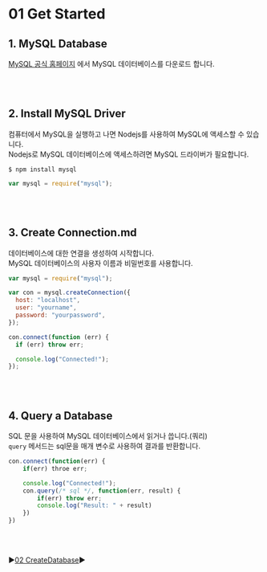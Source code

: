 # 01 Get Started

## 1. MySQL Database

[MySQL 공식 홈페이지](https://www.mysql.com/downloads/) 에서 MySQL 데이터베이스를 다운로드 합니다.

<br />
<br />

## 2. Install MySQL Driver

컴퓨터에서 MySQL을 실행하고 나면 Nodejs를 사용하여 MySQL에 액세스할 수 있습니다.  
Nodejs로 MySQL 데이터베이스에 액세스하려면 MySQL 드라이버가 필요합니다.

```
$ npm install mysql
```

```javascript
var mysql = require("mysql");
```

<br />
<br />

## 3. Create Connection.md

데이터베이스에 대한 연결을 생성하여 시작합니다.  
MySQL 데이터베이스의 사용자 이름과 비밀번호를 사용합니다.

```javascript
var mysql = require("mysql");

var con = mysql.createConnection({
  host: "localhost",
  user: "yourname",
  password: "yourpassword",
});

con.connect(function (err) {
  if (err) throw err;

  console.log("Connected!");
});
```

<br />
<br />

## 4. Query a Database

SQL 문을 사용하여 MySQL 데이터베이스에서 읽거나 씁니다.(쿼리)  
`query` 메서드는 sql문을 매개 변수로 사용하여 결과를 반환합니다.

```javascript
con.connect(function(err) {
    if(err) throe err;

    console.log("Connected!");
    con.query(/* sql */, function(err, result) {
        if(err) throw err;
        console.log("Result: " + result)
    })
})
```

<br />
<br />

:arrow_forward:[02 CreateDatabase](./02%20Create%20Database.md):arrow_forward:

